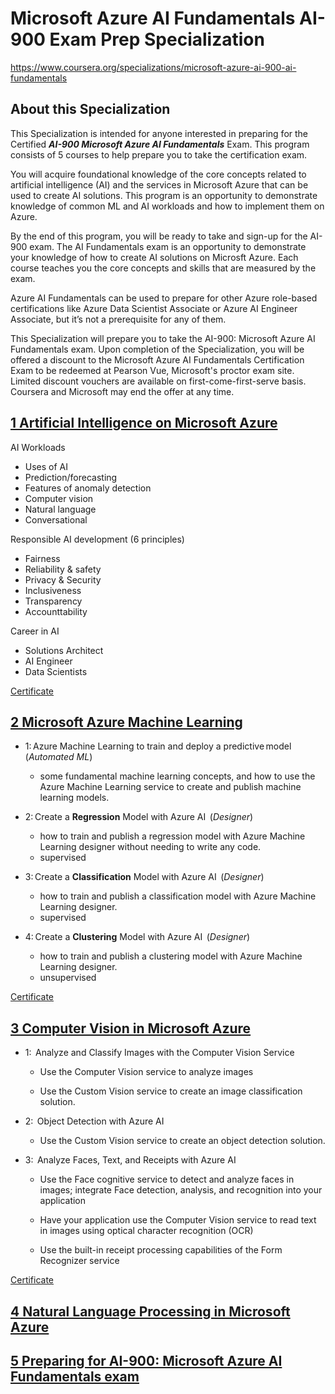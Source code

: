 # Microsoft Azure AI Fundamentals AI-900 Exam Prep Specialization

https://www.coursera.org/specializations/microsoft-azure-ai-900-ai-fundamentals

## About this Specialization

This Specialization is intended for anyone interested in preparing for the Certified ***AI-900 Microsoft Azure AI Fundamentals*** Exam. This program consists of 5 courses to help prepare you to take the certification exam.

You will acquire foundational knowledge of the core concepts related to artificial intelligence (AI) and the services in Microsoft Azure that can be used to create AI solutions. This program is an opportunity to demonstrate knowledge of common ML and AI workloads and how to implement them on Azure.

By the end of this program, you will be ready to take and sign-up for the AI-900 exam. The AI Fundamentals exam is an opportunity to demonstrate your knowledge of how to create AI solutions on Microsft Azure. Each course teaches you the core concepts and skills that are measured by the exam.

Azure AI Fundamentals can be used to prepare for other Azure role-based certifications like Azure Data Scientist Associate or Azure AI Engineer Associate, but it’s not a prerequisite for any of them.

This Specialization will prepare you to take the AI-900: Microsoft Azure AI Fundamentals exam. Upon completion of the Specialization, you will be offered a discount to the Microsoft Azure AI Fundamentals Certification Exam to be redeemed at Pearson Vue, Microsoft's proctor exam site. Limited discount vouchers are available on first-come-first-serve basis. Coursera and Microsoft may end the offer at any time.



## [1 Artificial Intelligence on Microsoft Azure](./1_Artificial_Intelligence_on_Microsoft_Azure/READMD.md)

AI Workloads
- Uses of AI
- Prediction/forecasting
- Features of anomaly detection
- Computer vision
- Natural language
- Conversational

Responsible AI development (6 principles)
- Fairness
- Reliability & safety
- Privacy & Security
- Inclusiveness
- Transparency
- Accounttability

Career in AI
- Solutions Architect
- AI Engineer
- Data Scientists

[Certificate](1_Artificial_Intelligence_on_Microsoft_Azure/Coursera%20QGMBMU4NM5R5.pdf)

## [2 Microsoft Azure Machine Learning](./2_Microsoft_Azure_Machine_Learning/READMD.md)



- 1: Azure Machine Learning to train and deploy a predictive model  (*Automated ML*)
  - some fundamental machine learning concepts, and how to use the Azure Machine Learning service to create and publish machine learning models.  

- 2: Create a **Regression** Model with Azure AI  (*Designer*)

  - how to train and publish a regression model with Azure Machine Learning designer without needing to write any code.  
  - supervised

- 3: Create a **Classification** Model with Azure AI   (*Designer*)
  - how to train and publish a classification model with Azure Machine Learning designer.  
  - supervised
- 4: Create a **Clustering** Model with Azure AI   (*Designer*)
  - how to train and publish a clustering model with Azure Machine Learning designer.  
  - unsupervised

[Certificate](./2_Microsoft_Azure_Machine_Learning/Coursera%20EC4U6DBG4JQD.pdf)


## [3 Computer Vision in Microsoft Azure](./3_Computer_Vision_in_Microsoft_Azure/READMD.md)


- 1:  Analyze and Classify Images with the Computer Vision Service   


  - Use the Computer Vision service to analyze images

  - Use the Custom Vision service to create an image classification solution.  

- 2:  Object Detection with Azure AI 


  - Use the Custom Vision service to create an object detection solution.  

- 3:  Analyze Faces, Text, and Receipts with Azure AI 


  - Use the Face cognitive service to detect and analyze faces in images; integrate Face detection, analysis, and recognition into your application

  - Have your application use the Computer Vision service to read text in images using optical character recognition (OCR) 

  - Use the built-in receipt processing capabilities of the Form Recognizer service 

[Certificate](./3_Computer_Vision_in_Microsoft_Azure/Coursera_CNYXNLRAMFXL.pdf)

## [4 Natural Language Processing in Microsoft Azure](./4_Natural_Language_Processing_in_Microsoft_Azure/READMD.md)

## [5 Preparing for AI-900: Microsoft Azure AI Fundamentals exam](./5_Preparing_for_AI-900_Microsoft_Azure_AI_Fundamentals_exam/READMD.md)
